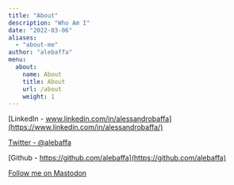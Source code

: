 ```yaml
---
title: "About"
description: "Who Am I"
date: "2022-03-06"
aliases:
  - "about-me"
author: "alebaffa"
menu:
  about:
    name: About
    title: About
    url: /about
    weight: 1
---
```


[LinkedIn - www.linkedin.com/in/alessandrobaffa](https://www.linkedin.com/in/alessandrobaffa/)

[Twitter  - @alebaffa](https://twitter.com/alebaffa)

[Github   - https://github.com/alebaffa](https://github.com/alebaffa)

<a rel="me" href="https://fosstodon.org/@alebaffa">Follow me on Mastodon</a>
